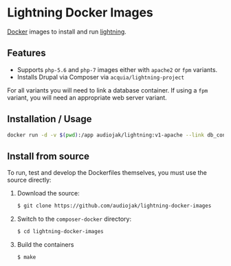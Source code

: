 # Lightning Docker Images

[Docker](http://docker.com) images to install and run [lightning](https://lightning.acquia.com/).

## Features

* Supports `php-5.6` and `php-7` images either with `apache2` or `fpm` variants.
* Installs Drupal via Composer via `acquia/lightning-project`
  
For all variants you will need to link a database container. If using a `fpm` variant, you will need an appropriate web
server variant.


## Installation / Usage

````sh
docker run -d -v $(pwd):/app audiojak/lightning:v1-apache --link db_container
````

## Install from source

To run, test and develop the Dockerfiles themselves, you must use the
source directly:

1. Download the source:

    ``` sh
    $ git clone https://github.com/audiojak/lightning-docker-images
    ```

2. Switch to the `composer-docker` directory:

    ``` sh
    $ cd lightning-docker-images
    ```

3. Build the containers

    ``` sh
    $ make
    ```
